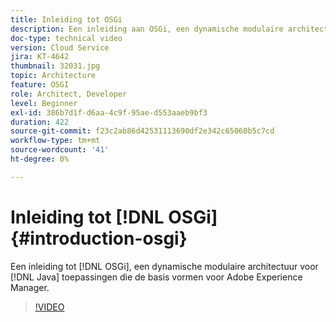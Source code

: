 ```yaml
---
title: Inleiding tot OSGi
description: Een inleiding aan OSGi, een dynamische modulaire architectuur voor toepassingen van Java die de basis voor Adobe Experience Manager is.
doc-type: technical video
version: Cloud Service
jira: KT-4642
thumbnail: 32031.jpg
topic: Architecture
feature: OSGI
role: Architect, Developer
level: Beginner
exl-id: 386b7d1f-d6aa-4c9f-95ae-d553aaeb9bf3
duration: 422
source-git-commit: f23c2ab86d42531113690df2e342c65060b5c7cd
workflow-type: tm+mt
source-wordcount: '41'
ht-degree: 0%

---
```


# Inleiding tot [!DNL OSGi] {#introduction-osgi}

Een inleiding tot [!DNL OSGi], een dynamische modulaire architectuur voor [!DNL Java] toepassingen die de basis vormen voor Adobe Experience Manager.

>[!VIDEO](https://video.tv.adobe.com/v/32031?quality=12&learn=on)

